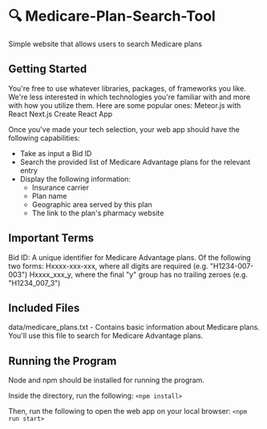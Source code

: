 # 🔍 Medicare-Plan-Search-Tool
Simple website that allows users to search Medicare plans

## Getting Started
You're free to use whatever libraries, packages, of frameworks you like. We're less interested in which technologies you're familiar with and more with how you utilize them. Here are some popular ones:
Meteor.js with React
Next.js
Create React App

Once you've made your tech selection, your web app should have the following capabilities:
  * Take as input a Bid ID
  * Search the provided list of Medicare Advantage plans for the relevant entry
  * Display the following information:
    * Insurance carrier
    * Plan name
    * Geographic area served by this plan
    * The link to the plan's pharmacy website

## Important Terms
Bid ID: A unique identifier for Medicare Advantage plans. Of the following two forms:
Hxxxx-xxx-xxx, where all digits are required (e.g. "H1234-007-003")
Hxxxx_xxx_y, where the final "y" group has no trailing zeroes (e.g. "H1234_007_3")

## Included Files
data/medicare_plans.txt - Contains basic information about Medicare plans. You'll use this file to search for Medicare Advantage plans.

## Running the Program
Node and npm should be installed for running the program.

Inside the directory, run the following:
`<npm install>`

Then, run the following to open the web app on your local browser:
`<npm run start>` 

